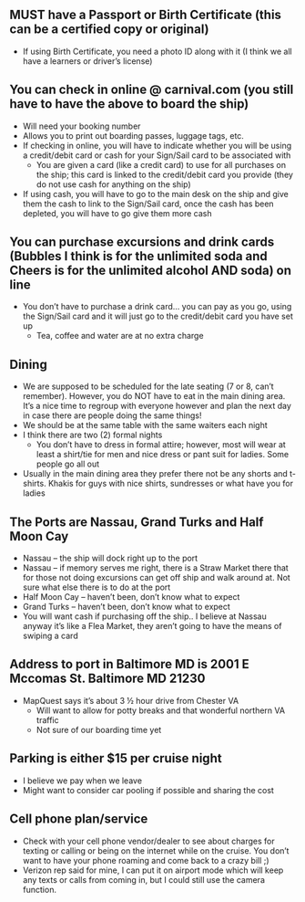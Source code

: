## MUST have a Passport or Birth Certificate (this can be a certified copy or original)
- If using Birth Certificate, you need a photo ID along with it (I think we all have a learners or driver’s license)

## You can check in online @ carnival.com (you still have to have the above to board the ship)

   - Will need your booking number
   - Allows you to print out boarding passes, luggage tags, etc.
   - If checking in online, you will have to indicate whether you will be using a credit/debit card or cash for your Sign/Sail card to be associated with
       - You are given a card (like a credit card) to use for all purchases on the ship; this card is linked to the credit/debit card you provide (they do not use cash for anything on the ship)
   - If using cash, you will have to go to the main desk on the ship and give them the cash to link to the Sign/Sail card, once the cash has been depleted, you will have to go give them more cash

## You can purchase excursions and drink cards (Bubbles I think is for the unlimited soda and Cheers is for the unlimited alcohol AND soda) on line

   - You don’t have to purchase a drink card… you can pay as you go, using the Sign/Sail card and it will just go to the credit/debit card you have set up
       - Tea, coffee and water are at no extra charge

## Dining

   - We are supposed to be scheduled for the late seating (7 or 8, can’t remember).  However, you do NOT have to eat in the main dining area.  It’s a nice time to regroup with everyone however and plan the next day in case there are people doing the same things!
   - We should be at the same table with the same waiters each night
   - I think there are two (2) formal nights
       - You don’t have to dress in formal attire; however, most will wear at least a shirt/tie for men and nice dress or pant suit for ladies.  Some people go all out
   - Usually in the main dining area they prefer there not be any shorts and t-shirts.  Khakis for guys with nice shirts, sundresses or what have you for ladies

## The Ports are Nassau, Grand Turks and Half Moon Cay

   - Nassau – the ship will dock right up to the port
   - Nassau – if memory serves me right, there is a Straw Market there that for those not doing excursions can get off ship and walk around at.  Not sure what else there is to do at the port
   - Half Moon Cay – haven’t been, don’t know what to expect
   - Grand Turks – haven’t been, don’t know what to expect
   - You will want cash if purchasing off the ship.. I believe at Nassau anyway it’s like a Flea Market, they aren’t going to have the means of swiping a card

## Address to port in Baltimore MD is 2001 E Mccomas St.  Baltimore MD 21230

   - MapQuest says it’s about 3 ½ hour drive from Chester VA
       - Will want to allow for potty breaks and that wonderful northern VA traffic
       - Not sure of our boarding time yet

## Parking is either $15 per cruise night

   - I believe we pay when we leave
   - Might want to consider car pooling if possible and sharing the cost

## Cell phone plan/service

   - Check with your cell phone vendor/dealer to see about charges for texting or calling or being on the internet while on the cruise.  You don’t want to have your phone roaming and come back to a crazy bill ;)
   - Verizon rep said for mine, I can put it on airport mode which will keep any texts or calls from coming in, but I could still use the camera function.